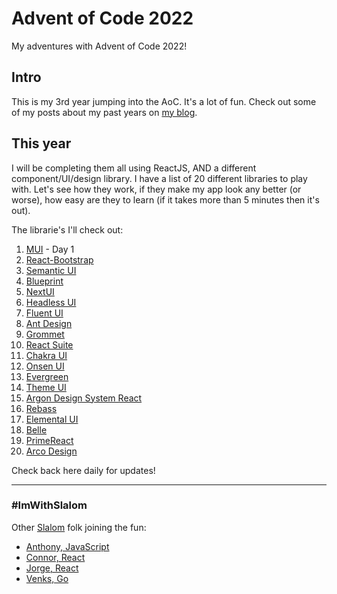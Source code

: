 # Advent of Code 2022

My adventures with Advent of Code 2022!

## Intro

This is my 3rd year jumping into the AoC. It's a lot of fun. Check out some of my posts about my past years on [my blog](https://davidlozzi.com/tag/advent-of-code/). 

## This year

I will be completing them all using ReactJS, AND a different component/UI/design library. I have a list of 20 different libraries to play with. Let's see how they work, if they make my app look any better (or worse), how easy are they to learn (if it takes more than 5 minutes then it's out). 

The librarie's I'll check out:

1. [MUI](https://mui.com/) - Day 1
2. [React-Bootstrap](https://react-bootstrap.github.io/)
3. [Semantic UI](https://semantic-ui.com/)
4. [Blueprint](https://blueprintjs.com/)
5. [NextUI](https://nextui.org/)
6. [Headless UI](https://headlessui.com/)
7. [Fluent UI](https://developer.microsoft.com/en-us/fluentui#/)
8. [Ant Design](https://ant.design/)
9. [Grommet](https://v2.grommet.io/)
10. [React Suite](https://rsuitejs.com/)
11. [Chakra UI](https://chakra-ui.com/)
12. [Onsen UI](https://onsen.io/)
13. [Evergreen](https://evergreen.segment.com/)
14. [Theme UI](https://theme-ui.com/)
15. [Argon Design System React](https://www.creative-tim.com/product/argon-design-system-react)
16. [Rebass](https://rebassjs.org/)
17. [Elemental UI](http://elemental-ui.com/)
18. [Belle](https://nikgraf.github.io/belle)
19. [PrimeReact](https://www.primefaces.org/primereact/)
20. [Arco Design](https://arco.design/en-US)

Check back here daily for updates!

-----

### #ImWithSlalom
Other [Slalom](https://slalom.com) folk joining the fun:

- [Anthony, JavaScript](https://github.com/amorla/advent22)
- [Connor, React](https://github.com/angusmccloud/aoc2022)
- [Jorge, React](https://github.com/jorge-jimenez2021/adventOfCode22)
- [Venks, Go](https://github.com/venkspai/aoc2022)
